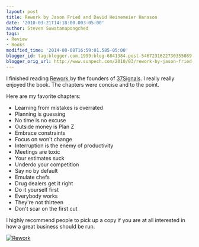 ```yaml
---
layout: post
title: Rework by Jason Fried and David Heinemeier Hansson
date: '2010-03-21T14:18:00.003-05:00'
author: Steven Suwatanapongched
tags:
- Review
- Books
modified_time: '2014-08-08T16:59:01.585-05:00'
blogger_id: tag:blogger.com,1999:blog-6841384.post-5467231622730355089
blogger_orig_url: http://www.sunpech.com/2010/03/rework-by-jason-fried-and-david.html
---
```


I finished reading <a href="http://www.amazon.com/Rework-Jason-Fried/dp/0307463745?ie=UTF8&amp;tag=sunpech-20&amp;link_code=btl&amp;camp=213689&amp;creative=392969" target="_blank">Rework </a><img alt="" border="0" height="1" src="http://www.assoc-amazon.com/e/ir?t=sunpech-20&amp;l=btl&amp;camp=213689&amp;creative=392969&amp;o=1&amp;a=0307463745" style="border: none !important; margin: 0px !important; padding: 0px !important;" width="1" />by the founders of <a href="http://www.37signals.com/">37Signals</a>. I really really enjoyed the book. The chapters were concise and to the point.

Here are my favorite chapters:

<ul>
  <li>Learning from mistakes is overrated</li>
  <li>Planning is guessing</li>
  <li>No time is no excuse</li>
  <li>Outside money is Plan Z</li>
  <li>Embrace constraints</li>
  <li>Focus on won't change</li>
  <li>Interruption is the enemy of productivity</li>
  <li>Meetings are toxic</li>
  <li>Your estimates suck</li>
  <li>Underdo your competition</li>
  <li>Say no by default</li>
  <li>Emulate chefs</li>
  <li>Drug dealers get it right</li>
  <li>Do it yourself first</li>
  <li>Everybody works</li>
  <li>They're not thirteen</li>
  <li>Don't scar on the first cut</li>
</ul>

I highly recommend people to pick up a copy if you are at all interested in how a great business should be run.

<a href="http://www.amazon.com/Rework-Jason-Fried/dp/0307463745?ie=UTF8&amp;tag=sunpech-20&amp;link_code=bil&amp;camp=213689&amp;creative=392969" imageanchor="1" target="_blank"><img alt="Rework" src="http://ws.amazon.com/widgets/q?MarketPlace=US&amp;ServiceVersion=20070822&amp;ID=AsinImage&amp;WS=1&amp;Format=_SL160_&amp;ASIN=0307463745&amp;tag=sunpech-20" /></a><img alt="" border="0" height="1" src="http://www.assoc-amazon.com/e/ir?t=sunpech-20&amp;l=bil&amp;camp=213689&amp;creative=392969&amp;o=1&amp;a=0307463745" style="border: none !important; margin: 0px !important; padding: 0px !important;" width="1" />